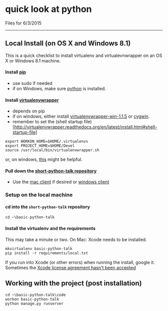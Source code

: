 quick look at python
=======

Files for 6/3/2015

----

## Local Install (on OS X and Windows 8.1)

This is a quick checklist to install virtualenv and virtualevnwrapper on an OS X or Windows 8.1 machine. 

#### Install [pip](http://pip.readthedocs.org/en/latest/installing.html)

* use sudo if needed
* if on Windows, make sure [python](https://www.python.org/downloads/) is installed.

#### Install [virtualenvwrapper](http://virtualenvwrapper.readthedocs.org/en/latest/install.html)

* depends on pip
* if on windows, either install [virtualenvwrapper-win-1.1.5](https://pypi.python.org/pypi/virtualenvwrapper-win) or [cygwin](https://www.cygwin.com/).
* remember to set the (shell startup file)[http://virtualenvwrapper.readthedocs.org/en/latest/install.html#shell-startup-file]
```
export WORKON_HOME=$HOME/.virtualenvs
export PROJECT_HOME=$HOME/Devel
source /usr/local/bin/virtualenvwrapper.sh
``` 
or, on windows, [this](http://stackoverflow.com/questions/2615968/installing-virtualenvwrapper-on-windows) might be helpful.

#### Pull down the [short-python-talk repository](https://github.com/raprasad/short-python-talk)

* Use the [mac client](https://mac.github.com/) if desired or [windows client](https://windows.github.com/)

### Setup on the local machine

#### cd into the ```short-python-talk``` repository

```
cd ~\basic-python-talk
```

#### Install the virtualenv and the requirements

This may take a minute or two.  On Mac: Xcode needs to be installed.
    
```
mkvirtualenv basic-python-talk
pip install -r requirements/local.txt
```

If you run into Xcode (or other errors) when running the install, google it.  Sometimes the [Xcode license agreement hasn't been accepted](http://stackoverflow.com/questions/26197347/agreeing-to-the-xcode-ios-license-requires-admin-privileges-please-re-run-as-r/26197363#26197363)


## Working with the project (post installation)

```
cd ~\basic-python-talk\code
workon basic-python-talk
python manage.py runserver
```
